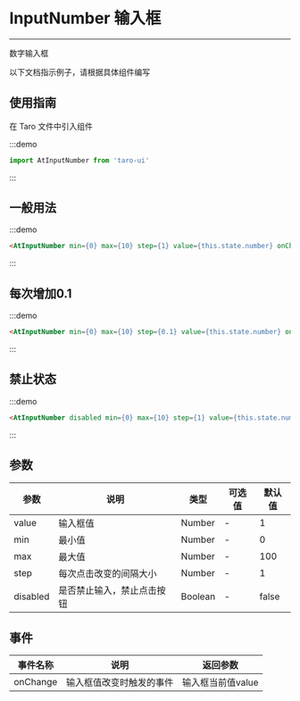 # InputNumber 输入框

---
数字输入框

以下文档指示例子，请根据具体组件编写

## 使用指南

在 Taro 文件中引入组件

:::demo

```js
import AtInputNumber from 'taro-ui'
```

:::

## 一般用法

:::demo

```html
<AtInputNumber min={0} max={10} step={1} value={this.state.number} onChange={val => this.setState({number:val})} />


```

:::

## 每次增加0.1

:::demo

```html
<AtInputNumber min={0} max={10} step={0.1} value={this.state.number} onChange={val => this.setState({number:val})} />
```

:::

## 禁止状态

:::demo

```html
<AtInputNumber disabled min={0} max={10} step={1} value={this.state.number} onChange={val => this.setState({number:val})} />
```

:::

## 参数

| 参数       | 说明                                   | 类型    | 可选值                                                              | 默认值   |
| ---------- | -------------------------------------- | ------- | ------------------------------------------------------------------- | -------- |
| value | 输入框值 | Number  | - | 1 |
| min       | 最小值  | Number  | - | 0 |
| max     | 最大值  | Number | - | 100 |
| step   | 每次点击改变的间隔大小 | Number  | -  | 1 |
| disabled| 是否禁止输入，禁止点击按钮  | Boolean | - | false    |

## 事件

| 事件名称 | 说明          | 返回参数  |
|---------- |-------------- |---------- |
| onChange | 输入框值改变时触发的事件 | 输入框当前值value  |
